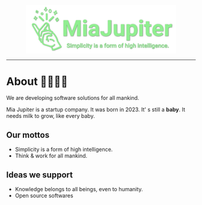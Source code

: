 <p align="center">
<a href="https://miajupiter.com" _target="blank">
<img src="https://github.com/miajupiter/.github/raw/main/images/miajupiter-logo.png"  width="400" />
</a>

----


# About 👼🍼👩‍🍼

We are developing software solutions for all mankind.

Mia Jupiter is a startup company. It was born in 2023. It' s still a **baby**. It needs milk to grow, like every baby.


## Our mottos

- Simplicity is a form of high intelligence.
- Think & work for all mankind.


## Ideas we support

- Knowledge belongs to all beings, even to humanity.
- Open source softwares
